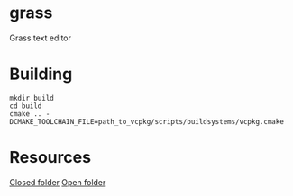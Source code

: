 # grass
Grass text editor

# Building
```
mkdir build
cd build
cmake .. -DCMAKE_TOOLCHAIN_FILE=path_to_vcpkg/scripts/buildsystems/vcpkg.cmake
```

# Resources
[Closed folder](https://iconarchive.com/show/sleek-xp-basic-icons-by-hopstarter/Folder-icon.html)
[Open folder](https://iconarchive.com/show/sleek-xp-basic-icons-by-hopstarter/Folder-Open-icon.html)
